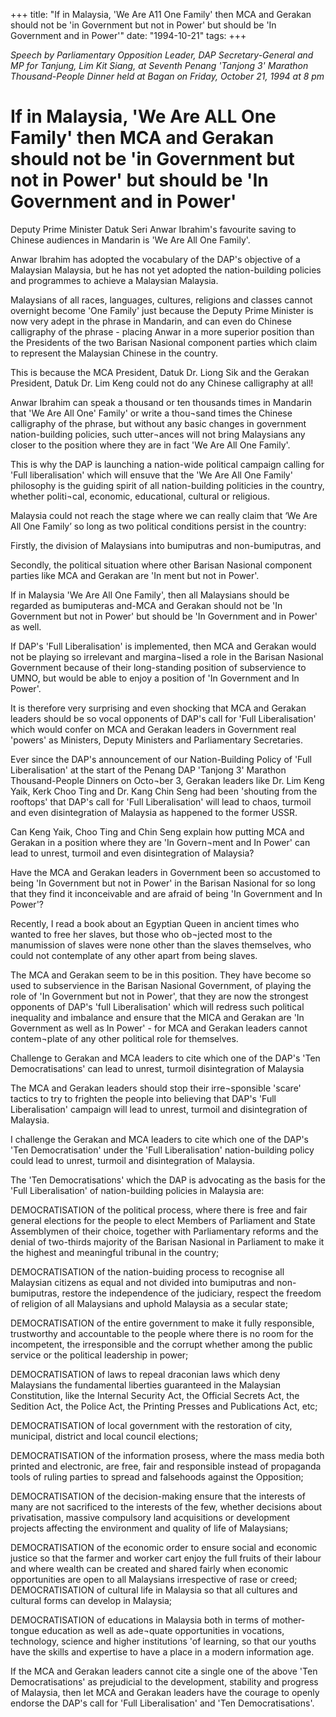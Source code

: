 +++ 
title: "If in Malaysia, 'We Are A11 One Family' then MCA and Gerakan should not be 'in Government but not in Power' but should be 'In Government and in Power'"
date: "1994-10-21"
tags:
+++

_Speech by Parliamentary Opposition Leader, DAP Secretary-General and MP for Tanjung, Lim Kit Siang, at Seventh Penang 'Tanjong 3' Marathon Thousand-People Dinner held at Bagan on Friday, October 21, 1994 at 8 pm_

# If in Malaysia, 'We Are ALL One Family' then MCA and Gerakan should not be 'in Government but not in Power' but should be 'In Government and in Power'

Deputy Prime Minister Datuk Seri Anwar Ibrahim's favourite saving to Chinese audiences in Mandarin is 'We Are All One Family'.</u>

Anwar Ibrahim has adopted the vocabulary of the DAP's objective of a Malaysian Malaysia, but he has not yet adopted the nation-building policies and programmes to achieve a Malaysian Malaysia.

Malaysians of all races, languages, cultures, religions and classes cannot overnight become 'One Family' just because the Deputy Prime Minister is now very adept in the phrase in Mandarin, and can even do Chinese calligraphy of the phrase - placing Anwar in a more superior position than the Presidents of the two Barisan Nasional component parties which claim to represent the Malaysian Chinese in the country.

This is because the MCA President, Datuk Dr. Liong Sik and the Gerakan President, Datuk Dr. Lim Keng could not do any Chinese calligraphy at all!

Anwar Ibrahim can speak a thousand or ten thousands times in Mandarin that 'We Are All One' Family' or write a thou¬sand times the Chinese calligraphy of the phrase, but without any basic changes in government nation-building policies, such utter¬ances will not bring Malaysians any closer to the position where they are in fact 'We Are All One Family'.

This is why the DAP is launching a nation-wide political campaign calling for 'Full liberalisation' which will ensuve that the 'We Are All One Family' philosophy is the guiding spirit of all nation-building politicies in the country, whether politi¬cal, economic, educational, cultural or religious.

Malaysia could not reach the stage where we can really claim that ‘We Are All One Family’ so long as two political conditions persist in the country:

Firstly, the division of Malaysians into bumiputras and non-bumiputras, and

Secondly, the political situation where other Barisan Nasional component parties like MCA and Gerakan are 'In ment but not in Power'.

If in Malaysia 'We Are All One Family', then all Malaysians should be regarded as bumiputeras and-MCA and Gerakan should not be 'In Government but not in Power' but should be 'In Government and in Power' as well.

If DAP's 'Full Liberalisation' is implemented, then MCA and Gerakan would not be playing so irrelevant and margina¬lised a role in the Barisan Nasional Government because of their long-standing position of subservience to UMNO, but would be able to enjoy a position of 'In Government and In Power'.

It is therefore very surprising and even shocking that MCA and Gerakan leaders should be so vocal opponents of DAP's call for 'Full Liberalisation' which would confer on MCA and Gerakan leaders in Government real 'powers' as Ministers, Deputy Ministers and Parliamentary Secretaries.

Ever since the DAP's announcement of our Nation-Building Policy of 'Full Liberalisation' at the start of the Penang DAP 'Tanjong 3' Marathon Thousand-People Dinners on Octo¬ber 3, Gerakan leaders like Dr. Lim Keng Yaik, Kerk Choo Ting and Dr. Kang Chin Seng had been 'shouting from the rooftops' that DAP's call for 'Full Liberalisation' will lead to chaos, turmoil and even disintegration of Malaysia as happened to the former USSR.

Can Keng Yaik, Choo Ting and Chin Seng explain how putting MCA and Gerakan in a position where they are 'In Govern¬ment and In Power' can lead to unrest, turmoil and even disintegration of Malaysia?

Have the MCA and Gerakan leaders in Government been so accustomed to being 'In Government but not in Power' in the Barisan Nasional for so long that they find it inconceivable and are afraid of being 'In Government and In Power'?

Recently, I read a book about an Egyptian Queen in ancient times who wanted to free her slaves, but those who ob¬jected most to the manumission of slaves were none other than the slaves themselves, who could not contemplate of any other apart from being slaves.

The MCA and Gerakan seem to be in this position. They have become so used to subservience in the Barisan Nasional Government, of playing the role of 'In Government but not in Power', that they are now the strongest opponents of DAP's 'full Liberalisation' which will redress such political inequality and imbalance and ensure that the MICA and Gerakan are 'In Government as well as In Power' - for MCA and Gerakan leaders cannot contem¬plate of any other political role for themselves.

Challenge to Gerakan and MCA leaders to cite which one of the DAP's 'Ten Democratisations' can lead to unrest, turmoil disintegration of Malaysia

The MCA and Gerakan leaders should stop their irre¬sponsible 'scare' tactics to try to frighten the people into believing that DAP's 'Full Liberalisation' campaign will lead to unrest, turmoil and disintegration of Malaysia.

I challenge the Gerakan and MCA leaders to cite which one of the DAP's 'Ten Democratisation' under the 'Full Liberalisation' nation-building policy could lead to unrest, turmoil and disintegration of Malaysia.

The 'Ten Democratisations' which the DAP is advocating as the basis for the 'Full Liberalisation' of nation-building policies in Malaysia are:

DEMOCRATISATION of the political process, where there is free and fair general elections for the people to elect Members of Parliament and State Assemblymen of their choice, together with Parliamentary reforms and the denial of two-thirds majority of the Barisan Nasional in Parliament to make it the highest and meaningful tribunal in the country;

DEMOCRATISATION of the nation-buiding process to recognise all Malaysian citizens as equal and not divided	into bumiputras	and non-bumiputras, restore the independence of the judiciary, respect the freedom of religion of all Malaysians and uphold Malaysia as a secular state;

DEMOCRATISATION of the entire government to make it fully responsible, trustworthy and accountable to the people where there is no room for the incompetent, the irresponsible and the corrupt whether among the public service or the political leadership in power;

DEMOCRATISATION of laws to repeal draconian laws which deny Malaysians the fundamental liberties guaranteed in the Malaysian Constitution, like the Internal Security Act, the Official Secrets Act, the Sedition Act, the Police Act, the Printing Presses and Publications Act, etc;

DEMOCRATISATION of local government with the restoration of city, municipal, district and local council elections;

DEMOCRATISATION of the information prosess, where the mass media both printed and electronic, are free, fair and responsible instead of propaganda tools of ruling parties to spread and falsehoods against the Opposition;

DEMOCRATISATION of the decision-making ensure that the interests of many are not sacrificed to the interests of the few, whether decisions about privatisation, massive compulsory land acquisitions or development projects affecting the environment and quality of life of Malaysians;

DEMOCRATISATION of the economic order to ensure social and economic justice so that the farmer and worker cart enjoy the full fruits of their labour and where wealth can be created and shared fairly when economic opportunities are open to all Malaysians irrespective of rase or creed;
DEMOCRATISATION of cultural life in Malaysia so that all cultures and cultural forms can develop in Malaysia;

DEMOCRATISATION of educations in Malaysia both in terms of mother-tongue education as well as ade¬quate opportunities in vocations, technology, science and higher institutions 'of learning, so that our youths have the skills and expertise to have a place in a modern information age.

If the MCA and Gerakan leaders cannot cite a single one of the above 'Ten Democratisations' as prejudicial to the development, stability and progress of Malaysia, then let MCA and Gerakan leaders have the courage to openly endorse the DAP's call for 'Full Liberalisation' and 'Ten Democratisations'.
 
